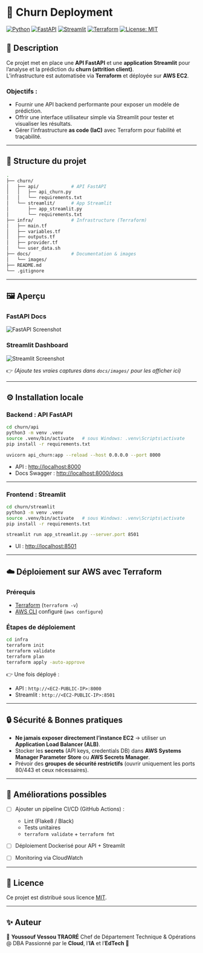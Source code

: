 # 🚀 Churn Deployment

[![Python](https://img.shields.io/badge/Python-3.9%2B-blue?logo=python)](https://www.python.org/)
[![FastAPI](https://img.shields.io/badge/FastAPI-0.110+-green?logo=fastapi)](https://fastapi.tiangolo.com/)
[![Streamlit](https://img.shields.io/badge/Streamlit-1.20+-red?logo=streamlit)](https://streamlit.io/)
[![Terraform](https://img.shields.io/badge/Terraform-IaC-623CE4?logo=terraform)](https://www.terraform.io/)
[![License: MIT](https://img.shields.io/badge/License-MIT-yellow.svg)](./LICENSE)

## 📖 Description

Ce projet met en place une **API FastAPI** et une **application Streamlit** pour l’analyse et la prédiction du **churn (attrition client)**.  
L’infrastructure est automatisée via **Terraform** et déployée sur **AWS EC2**.  

### Objectifs :
- Fournir une API backend performante pour exposer un modèle de prédiction.  
- Offrir une interface utilisateur simple via Streamlit pour tester et visualiser les résultats.  
- Gérer l’infrastructure **as code (IaC)** avec Terraform pour fiabilité et traçabilité.  

---

## 📂 Structure du projet

```bash
.
├── churn/
│   ├── api/            # API FastAPI
│   │   ├── api_churn.py
│   │   └── requirements.txt
│   └── streamlit/      # App Streamlit
│       ├── app_streamlit.py
│       └── requirements.txt
├── infra/              # Infrastructure (Terraform)
│   ├── main.tf
│   ├── variables.tf
│   ├── outputs.tf
│   ├── provider.tf
│   └── user_data.sh
├── docs/               # Documentation & images
│   └── images/
├── README.md
└── .gitignore
````

---

## 🖼️ Aperçu

### FastAPI Docs

![FastAPI Screenshot](./docs/images/fastapi-docs.png)

### Streamlit Dashboard

![Streamlit Screenshot](./docs/images/streamlit-dashboard.png)

👉 *(Ajoute tes vraies captures dans `docs/images/` pour les afficher ici)*

---

## ⚙️ Installation locale

### Backend : API FastAPI

```bash
cd churn/api
python3 -m venv .venv
source .venv/bin/activate   # sous Windows: .venv\Scripts\activate
pip install -r requirements.txt

uvicorn api_churn:app --reload --host 0.0.0.0 --port 8000
```

* API : [http://localhost:8000](http://localhost:8000)
* Docs Swagger : [http://localhost:8000/docs](http://localhost:8000/docs)

---

### Frontend : Streamlit

```bash
cd churn/streamlit
python3 -m venv .venv
source .venv/bin/activate   # sous Windows: .venv\Scripts\activate
pip install -r requirements.txt

streamlit run app_streamlit.py --server.port 8501
```

* UI : [http://localhost:8501](http://localhost:8501)

---

## ☁️ Déploiement sur AWS avec Terraform

### Prérequis

* [Terraform](https://developer.hashicorp.com/terraform/downloads) (`terraform -v`)
* [AWS CLI](https://docs.aws.amazon.com/cli/) configuré (`aws configure`)

### Étapes de déploiement

```bash
cd infra
terraform init
terraform validate
terraform plan
terraform apply -auto-approve
```

👉 Une fois déployé :

* API : `http://<EC2-PUBLIC-IP>:8000`
* Streamlit : `http://<EC2-PUBLIC-IP>:8501`

---

## 🔒 Sécurité & Bonnes pratiques

* **Ne jamais exposer directement l’instance EC2** → utiliser un **Application Load Balancer (ALB)**.
* Stocker les **secrets** (API keys, credentials DB) dans **AWS Systems Manager Parameter Store** ou **AWS Secrets Manager**.
* Prévoir des **groupes de sécurité restrictifs** (ouvrir uniquement les ports 80/443 et ceux nécessaires).

---

## 🚀 Améliorations possibles

* [ ] Ajouter un pipeline CI/CD (GitHub Actions) :

  * Lint (Flake8 / Black)
  * Tests unitaires
  * `terraform validate` + `terraform fmt`
* [ ] Déploiement Dockerisé pour API + Streamlit
* [ ] Monitoring via CloudWatch

---

## 📜 Licence

Ce projet est distribué sous licence [MIT](./LICENSE).

---

## ✨ Auteur

👤 **Youssouf Vessou TRAORÉ**
Chef de Département Technique & Opérations @ DBA
Passionné par le **Cloud**, l’**IA** et l’**EdTech** 🚀

```